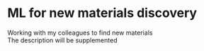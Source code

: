 # ML for new materials discovery

Working with my colleagues to find new materials
<br>The description will be supplemented
